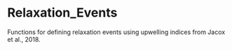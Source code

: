 # Relaxation_Events
Functions for defining relaxation events using upwelling indices from Jacox et al., 2018. 
